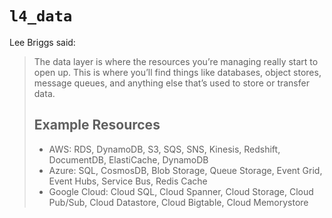 # `l4_data`

Lee Briggs said:

> The data layer is where the resources you’re managing really start to open
> up. This is where you’ll find things like databases, object stores, message
> queues, and anything else that’s used to store or transfer data.
>
> ## Example Resources
> - AWS: RDS, DynamoDB, S3, SQS, SNS, Kinesis, Redshift, DocumentDB,
>   ElastiCache, DynamoDB
> - Azure: SQL, CosmosDB, Blob Storage, Queue Storage, Event Grid, Event Hubs,
>   Service Bus, Redis Cache
> - Google Cloud: Cloud SQL, Cloud Spanner, Cloud Storage, Cloud Pub/Sub, Cloud
>   Datastore, Cloud Bigtable, Cloud Memorystore
